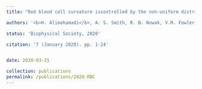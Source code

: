 ```yaml
---
title: "Red blood cell curvature iscontrolled by the non-uniform distribution of myosin-mediated forces and membrane tension"

authors: '<b>H. Alimohamadi</b>, A. S. Smith, R. B. Nowak, V.M. Fowler, and P. Rangamani'

status: 'Biophysical Society, 2020'

citation: '7 (January 2020). pp. 1-24'


date: 2020-03-21

collection: publications
permalink: /publications/2020-RBC
---
```

